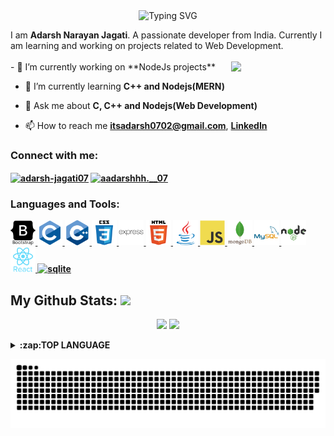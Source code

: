 <center>
    <img src="https://readme-typing-svg.demolab.com?font=Dancing+Script&weight=700&size=70&duration=4000&color=86B6F6&background=FFFFFF00&center=true&vCenter=true&multiline=true&random=false&width=1290&height=185&lines=Hey!+I+am+Adarsh%2C;Welcome+to+my+Github+Profile." style="pointer-events: none;" alt="Typing SVG" />
</center>

<p>I am <b>Adarsh Narayan Jagati</b>. A passionate developer from India. Currently I am learning and working on projects related to Web Development.</h3><br><br>

<img width="30%" align="right"   src="https://miro.medium.com/max/850/0*7Q3yvSIv_t0ioJ-Z.gif" >
- 🔭 I’m currently working on **NodeJs projects**

- 🌱 I’m currently learning **C++ and Nodejs(MERN)**

- 💬 Ask me about **C, C++ and Nodejs(Web Development)**

- 📫 How to reach me **itsadarsh0702@gmail.com**, <b><a href="https://linkedin.com/in/adarsh-jagati07" target="blank">LinkedIn</a><b>


<h3 align="left">Connect with me:</h3>
<p align="left">
<a href="https://linkedin.com/in/adarsh-jagati07" target="blank"><img align="center" src="https://raw.githubusercontent.com/rahuldkjain/github-profile-readme-generator/master/src/images/icons/Social/linked-in-alt.svg" alt="adarsh-jagati07" height="30" width="40" /></a>
<a href="https://instagram.com/aadarshhh__.07" target="blank"><img align="center" src="https://raw.githubusercontent.com/rahuldkjain/github-profile-readme-generator/master/src/images/icons/Social/instagram.svg" alt="aadarshhh.__07" height="30" width="40" /></a>
</p>

<h3 align="left">Languages and Tools:</h3>
<p align="left"> <a href="https://getbootstrap.com" target="_blank" rel="noreferrer"> <img src="https://raw.githubusercontent.com/devicons/devicon/master/icons/bootstrap/bootstrap-plain-wordmark.svg" alt="bootstrap" width="40" height="40"/> </a> <a href="https://www.cprogramming.com/" target="_blank" rel="noreferrer"> <img src="https://raw.githubusercontent.com/devicons/devicon/master/icons/c/c-original.svg" alt="c" width="40" height="40"/> </a> <a href="https://www.w3schools.com/cpp/" target="_blank" rel="noreferrer"> <img src="https://raw.githubusercontent.com/devicons/devicon/master/icons/cplusplus/cplusplus-original.svg" alt="cplusplus" width="40" height="40"/> </a> <a href="https://www.w3schools.com/css/" target="_blank" rel="noreferrer"> <img src="https://raw.githubusercontent.com/devicons/devicon/master/icons/css3/css3-original-wordmark.svg" alt="css3" width="40" height="40"/> </a> <a href="https://expressjs.com" target="_blank" rel="noreferrer"> <img src="https://raw.githubusercontent.com/devicons/devicon/master/icons/express/express-original-wordmark.svg" alt="express" width="40" height="40"/> </a> <a href="https://www.w3.org/html/" target="_blank" rel="noreferrer"> <img src="https://raw.githubusercontent.com/devicons/devicon/master/icons/html5/html5-original-wordmark.svg" alt="html5" width="40" height="40"/> </a> <a href="https://www.java.com" target="_blank" rel="noreferrer"> <img src="https://raw.githubusercontent.com/devicons/devicon/master/icons/java/java-original.svg" alt="java" width="40" height="40"/> </a> <a href="https://developer.mozilla.org/en-US/docs/Web/JavaScript" target="_blank" rel="noreferrer"> <img src="https://raw.githubusercontent.com/devicons/devicon/master/icons/javascript/javascript-original.svg" alt="javascript" width="40" height="40"/> </a> <a href="https://www.mongodb.com/" target="_blank" rel="noreferrer"> <img src="https://raw.githubusercontent.com/devicons/devicon/master/icons/mongodb/mongodb-original-wordmark.svg" alt="mongodb" width="40" height="40"/> </a> <a href="https://www.mysql.com/" target="_blank" rel="noreferrer"> <img src="https://raw.githubusercontent.com/devicons/devicon/master/icons/mysql/mysql-original-wordmark.svg" alt="mysql" width="40" height="40"/> </a> <a href="https://nodejs.org" target="_blank" rel="noreferrer"> <img src="https://raw.githubusercontent.com/devicons/devicon/master/icons/nodejs/nodejs-original-wordmark.svg" alt="nodejs" width="40" height="40"/> </a> <a href="https://reactjs.org/" target="_blank" rel="noreferrer"> <img src="https://raw.githubusercontent.com/devicons/devicon/master/icons/react/react-original-wordmark.svg" alt="react" width="40" height="40"/> </a> <a href="https://www.sqlite.org/" target="_blank" rel="noreferrer"> <img src="https://www.vectorlogo.zone/logos/sqlite/sqlite-icon.svg" alt="sqlite" width="40" height="40"/> </a> </p>

## My Github Stats: <img src = "https://i.pinimg.com/originals/65/c4/f4/65c4f452571be1261e9c623f7da488ac.gif" width = 35px> 
<p align="center">
	
  <img width="48%" src="https://github-readme-stats.vercel.app/api?username=adarshjagati07&show_icons=true&theme=tokyonight" />
  <img width="48%" src="https://github-readme-streak-stats.herokuapp.com/?user=adarshjagati07&theme=tokyonight"/>
	<details>
  <summary><b>:zap:TOP LANGUAGE </b></summary>
	
[![Top Langs](https://github-readme-stats.vercel.app/api/top-langs/?username=adarshjagati07&layout=compact&theme=tokyonight)](https://github.com/anuraghazra/github-readme-stats)
	
	
</details>
</p>
<img src="https://raw.githubusercontent.com/adarshjagati07/adarshjagati07/output/snake-dark.svg" alt="Contributions" />
